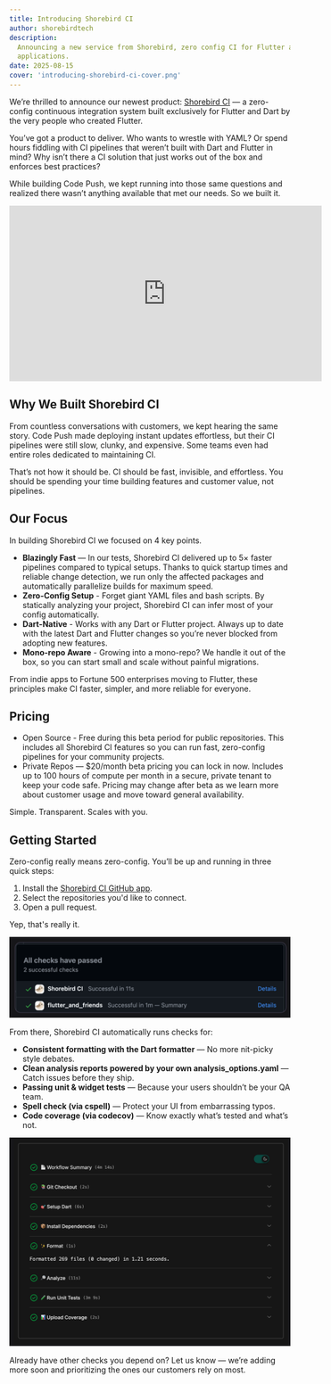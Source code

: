 ```yaml
---
title: Introducing Shorebird CI
author: shorebirdtech
description:
  Announcing a new service from Shorebird, zero config CI for Flutter and Dart
  applications.
date: 2025-08-15
cover: 'introducing-shorebird-ci-cover.png'
---
```


We’re thrilled to announce our newest product:
[Shorebird CI](https://ci.shorebird.dev) — a zero-config continuous integration
system built exclusively for Flutter and Dart by the very people who created
Flutter.

You’ve got a product to deliver. Who wants to wrestle with YAML? Or spend hours
fiddling with CI pipelines that weren’t built with Dart and Flutter in mind? Why
isn’t there a CI solution that just works out of the box and enforces best
practices?

While building Code Push, we kept running into those same questions and realized
there wasn’t anything available that met our needs. So we built it.

<iframe width="560" height="315" src="https://www.youtube.com/embed/ZMMV418Dt80?si=Ec4cphd4vm1WFBEI" style="display:block;margin: 0 auto;" title="YouTube video player" frameborder="0" allow="accelerometer; autoplay; clipboard-write; encrypted-media; gyroscope; picture-in-picture; web-share" referrerpolicy="strict-origin-when-cross-origin" allowfullscreen></iframe>

## Why We Built Shorebird CI

From countless conversations with customers, we kept hearing the same story.
Code Push made deploying instant updates effortless, but their CI pipelines were
still slow, clunky, and expensive. Some teams even had entire roles dedicated to
maintaining CI.

That’s not how it should be. CI should be fast, invisible, and effortless. You
should be spending your time building features and customer value, not
pipelines.

## Our Focus

In building Shorebird CI we focused on 4 key points.

- **Blazingly Fast** — In our tests, Shorebird CI delivered up to 5× faster
  pipelines compared to typical setups. Thanks to quick startup times and
  reliable change detection, we run only the affected packages and automatically
  parallelize builds for maximum speed.
- **Zero-Config Setup** - Forget giant YAML files and bash scripts. By
  statically analyzing your project, Shorebird CI can infer most of your config
  automatically.
- **Dart-Native** - Works with any Dart or Flutter project. Always up to date
  with the latest Dart and Flutter changes so you’re never blocked from adopting
  new features.
- **Mono-repo Aware** - Growing into a mono-repo? We handle it out of the box,
  so you can start small and scale without painful migrations.

From indie apps to Fortune 500 enterprises moving to Flutter, these principles
make CI faster, simpler, and more reliable for everyone.

## Pricing

- Open Source - Free during this beta period for public repositories. This
  includes all Shorebird CI features so you can run fast, zero-config pipelines
  for your community projects.
- Private Repos — $20/month beta pricing you can lock in now. Includes up to 100
  hours of compute per month in a secure, private tenant to keep your code safe.
  Pricing may change after beta as we learn more about customer usage and move
  toward general availability.

Simple. Transparent. Scales with you.

## Getting Started

Zero-config really means zero-config. You’ll be up and running in three quick
steps:

1. Install the [Shorebird CI GitHub app](https://github.com/apps/shorebird-ci).
2. Select the repositories you'd like to connect.
3. Open a pull request.

Yep, that's really it.

![Showing Shorebird CI in GitHub Checks in a PR](../../assets/blog/introducing-shorebird-ci/shorebird_ci_in_github_checks.png)

From there, Shorebird CI automatically runs checks for:

- **Consistent formatting with the Dart formatter** — No more nit-picky style
  debates.
- **Clean analysis reports powered by your own analysis_options.yaml** — Catch
  issues before they ship.
- **Passing unit & widget tests** — Because your users shouldn’t be your QA
  team.
- **Spell check (via cspell)** — Protect your UI from embarrassing typos.
- **Code coverage (via codecov)** — Know exactly what’s tested and what’s not.

![Output of Shorebird CI](../../assets/blog/introducing-shorebird-ci/shorebird_ci_output.png)

Already have other checks you depend on? Let us know — we’re adding more soon
and prioritizing the ones our customers rely on most.
